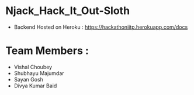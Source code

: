 # Njack_Hack_It_Out-Sloth
- Backend Hosted on Heroku : https://hackathoniitp.herokuapp.com/docs

# Team Members : 
- Vishal Choubey
- Shubhayu Majumdar
- Sayan Gosh
- Divya Kumar Baid
